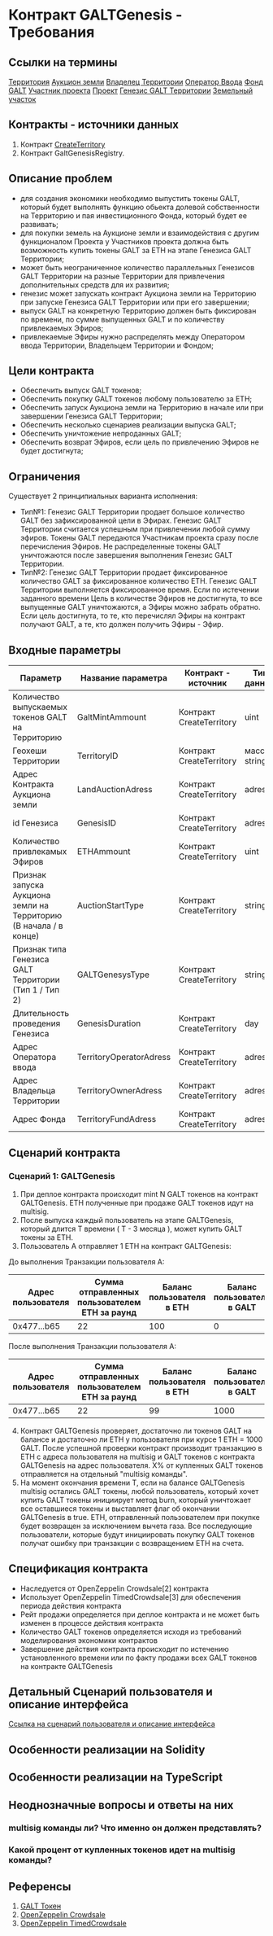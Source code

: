 # Контракт GALTGenesis - Требования

## Ссылки на термины
[Территория](https://github.com/andromedaspace/galtproject-docs/blob/npopeka-review-big/ru/Glossary.md#%D0%A2%D0%B5%D1%80%D1%80%D0%B8%D1%82%D0%BE%D1%80%D0%B8%D1%8F)
[Аукцион земли](https://github.com/andromedaspace/galtproject-docs/blob/npopeka-review-big/ru/Glossary.md#%D0%90%D1%83%D0%BA%D1%86%D0%B8%D0%BE%D0%BD-%D0%97%D0%B5%D0%BC%D0%BB%D0%B8)
[Владелец Территории](https://github.com/andromedaspace/galtproject-docs/blob/npopeka-review-big/ru/Glossary.md#%D0%92%D0%BB%D0%B0%D0%B4%D0%B5%D0%BB%D0%B5%D1%86-%D0%A2%D0%B5%D1%80%D1%80%D0%B8%D1%82%D0%BE%D1%80%D0%B8)
[Оператор Ввода](https://github.com/andromedaspace/galtproject-docs/blob/npopeka-review-big/ru/Glossary.md#%D0%9E%D0%BF%D0%B5%D1%80%D0%B0%D1%82%D0%BE%D1%80-%D0%B2%D0%B2%D0%BE%D0%B4%D0%B0-%D0%A2%D0%B5%D1%80%D1%80%D0%B8%D1%82%D0%BE%D1%80%D0%B8%D0%B8-%D0%B2-%D0%BF%D1%80%D0%BE%D0%B5%D0%BA%D1%82-%D0%B8%D0%BB%D0%B8-%D0%9E%D0%BF%D0%B5%D1%80%D0%B0%D1%82%D0%BE%D1%80-%D0%B2%D0%B2%D0%BE%D0%B4%D0%B0)
[Фонд](https://github.com/andromedaspace/galtproject-docs/blob/npopeka-review-big/ru/Glossary.md#%D0%A4%D0%BE%D0%BD%D0%B4-%D0%9F%D1%80%D0%BE%D0%B5%D0%BA%D1%82%D0%B0-%D0%B8%D0%BB%D0%B8-%D0%A4%D0%BE%D0%BD%D0%B4)
[GALT](https://github.com/andromedaspace/galtproject-docs/blob/npopeka-review-big/ru/Glossary.md#galt)
[Участник проекта](https://github.com/andromedaspace/galtproject-docs/blob/npopeka-review-big/ru/Glossary.md#%D0%A3%D1%87%D0%B0%D1%81%D1%82%D0%BD%D0%B8%D0%BA-%D0%9F%D1%80%D0%BE%D0%B5%D0%BA%D1%82%D0%B0)
[Проект](https://github.com/andromedaspace/galtproject-docs/blob/npopeka-review-big/ru/Glossary.md#%D0%9F%D1%80%D0%BE%D0%B5%D0%BA%D1%82)
[Генезис GALT Территории](https://github.com/andromedaspace/galtproject-docs/blob/npopeka-review-big/ru/Glossary.md#%D0%93%D0%B5%D0%BD%D0%B5%D0%B7%D0%B8%D1%81-galt-%D0%A2%D0%B5%D1%80%D1%80%D0%B8%D1%82%D0%BE%D1%80%D0%B8%D0%B8)
[Земельный участок](https://github.com/andromedaspace/galtproject-docs/blob/npopeka-review-big/ru/Glossary.md#%D0%97%D0%B5%D0%BC%D0%B5%D0%BB%D1%8C%D0%BD%D1%8B%D0%B9-%D1%83%D1%87%D0%B0%D1%81%D1%82%D0%BE%D0%BA-%D0%B8%D0%BB%D0%B8-%D1%83%D1%87%D0%B0%D1%81%D1%82%D0%BE%D0%BA-%D0%B7%D0%B5%D0%BC%D0%BB%D0%B8)
## Контракты - источники данных
1. Контракт [CreateTerritory](https://github.com/andromedaspace/galtproject-docs/blob/npopeka-review-big/ru/contracts/CreateTerritory.md#%D0%92%D0%B2%D0%BE%D0%B4-%D0%BD%D0%BE%D0%B2%D0%BE%D0%B9-%D1%82%D0%B5%D1%80%D1%80%D0%B8%D1%82%D0%BE%D1%80%D0%B8%D0%B8---%D0%94%D0%BE%D0%BA%D1%83%D0%BC%D0%B5%D0%BD%D1%82%D0%B0%D1%86%D0%B8%D1%8F)
2. Контракт GaltGenesisRegistry.

## Описание проблем
- для создания экономики необходимо выпустить токены GALT, который будет выполнять функцию обьекта долевой собственности на Территорию и пая инвестиционного Фонда, который будет ее развивать;
- для покупки земель на Аукционе земли и взаимодействия с другим функционалом Проекта у Участников проекта должна быть возможность купить токены GALT за ETH на этапе Генезиса GALT Территории;
- может быть неограниченное количество параллельных Генезисов GALT Территории на разные Территории для привлечения дополнительных средств для их развития;
- генезис может запускать контракт Аукциона земли на Территорию при запуске Генезиса GALT Территории или при его завершении;
- выпуск GALT на конкретную Территорию должен быть фиксирован по времени, по сумме выпущенных GALT и по количеству привлекаемых Эфиров;
- привлекаемые Эфиры нужно распределять между Оператором ввода Территории, Владельцем Территории и Фондом;

## Цели контракта
- Обеспечить выпуск GALT токенов;
- Обеспечить покупку GALT токенов любому пользователю за ETH;
- Обеспечить запуск Аукциона земли на Территорию в начале или при завершении Генезиса GALT Территории;
- Обеспечить несколько сценариев реализации выпуска GALT;
- Обеспечить уничтожение непроданных GALT;
- Обеспечить возврат Эфиров, если цель по привлечению Эфиров не будет достигнута;

## Ограничения
Существует 2 принципиальных варианта исполнения:
- Тип№1: Генезис GALT Территории продает большое количество GALT без зафиксированной цели в Эфирах. Генезис GALT Территории считается успешным при привлечении любой сумму эфиров. Токены GALT передаются Участникам проекта сразу после перечисления Эфиров. Не распределенные токены GALT уничтожаются после завершения выполнения Генезис GALT Территории.
- Тип№2: Генезис GALT Территории продает фиксированное количество GALT за фиксированное количество ETH. Генезис GALT Территории выполняется фиксированное время. Если по истечении заданного времени Цель в количестве Эфиров не достигнута, то все выпущенные GALT уничтожаются, а Эфиры можно забрать обратно. Если цель достигнута, то те, кто перечислял Эфиры на контракт получают GALT, а те, кто должен получить Эфиры - Эфир.

## Входные параметры

| Параметр | Название параметра | Контракт - источник | Тип данных |
|----------|----------------| --------------- | ------------- |
|Количество выпускаемых токенов GALT на Территорию|GaltMintAmmount|Контракт CreateTerritory|uint|
|Геохеши Территории|TerritoryID|Контракт CreateTerritory|массив string|
|Адрес Контракта Аукциона земли|LandAuctionAdress|Контракт CreateTerritory|adress|
|id Генезиса|GenesisID|Контракт CreateTerritory|adress|
|Количество привлекамых Эфиров|ETHAmmount|Контракт CreateTerritory|uint|
|Признак запуска Аукциона земли на Территорию (В начала / в конце)|AuctionStartType|Контракт CreateTerritory|string|
|Признак типа  Генезиса GALT Территории (Тип 1 / Тип 2)|GALTGenesysType|Контракт CreateTerritory|string|
|Длительность проведения Генезиса| GenesisDuration|Контракт CreateTerritory|day|
|Адрес Оператора ввода|TerritoryOperatorAdress|Контракт CreateTerritory|adress|
|Адрес Владельца Территории|TerritoryOwnerAdress|Контракт CreateTerritory|adress|
|Адрес Фонда|TerritoryFundAdress|Контракт CreateTerritory|adress|

## Сценарий контракта
### Сценарий 1: GALTGenesis
1. При деплое контракта происходит mint N GALT токенов на контракт GALTGenesis. ETH полученные при продаже GALT токенов идут на multisig.
2. После выпуска каждый пользователь на этапе GALTGenesis, который длится T времени ( T - 3 месяца ), может купить GALT токены за ETH.
3. Пользователь А отправляет 1 ETH на контракт GALTGenesis:

До выполнения Транзакции пользователя А:

| Адрес пользователя | Сумма отправленных пользователем ETH за раунд | Баланс пользователя в ETH | Баланс пользователя в GALT |
| ---------- | --------------- | ------ | ------ |
| 0x477...b65 | 22 | 100 | 0 |

После выполнения Транзакции пользователя А:

| Адрес пользователя | Сумма отправленных пользователем ETH за раунд | Баланс пользователя в ETH | Баланс пользователя в GALT |
| ---------- | --------------- | ------ | ------ |
| 0x477...b65 | 22 | 99 | 1000 |

4. Контракт GALTGenesis проверяет, достаточно ли токенов GALT на балансе и достаточно ли ETH у пользователя при курсе 1 ETH = 1000 GALT. После успешной проверки контракт производит транзакцию в ETH с адреса пользователя на multisig и GALT токенов с контракта GALTGenesis на адрес пользователя. X% от купленных GALT токенов отправляется на отдельный "multisig команды".
5. На момент окончания времени T, если на балансе GALTGenesis multisig остались GALT токены, любой пользователь, который хочет купить GALT токены инициирует метод burn, который уничтожает все оставшиеся токены и выставляет флаг об окончании GALTGenesis в true. ETH, отправленный пользователем при покупке будет возвращен за исключением вычета газа. Все последующие пользователи, которые будут инициировать покупку GALT токенов получат ошибку при транзакции с возвращением ETH на счета.

## Спецификация контракта
- Наследуется от OpenZeppelin Crowdsale[2] контракта
- Использует OpenZeppelin TimedCrowdsale[3] для обеспечения периода действия контракта
- Рейт продажи определяется при деплое контракта и не может быть изменен в процессе действия контракта
- Количество GALT токенов определяется исходя из требований моделирования экономики контрактов
- Завершение действия контракта происходит по истечению установленного времени или по факту продажи всех GALT токенов на контракте GALTGenesis

## Детальный Сценарий пользователя и описание интерфейса
[Ссылка на сценарий пользователя и описание интерфейса](https://www.mindmeister.com/1108202997?t=8pWYATCo39)

## Особенности реализации на Solidity

## Особенности реализации на TypeScript

## Неоднозначные вопросы и ответы на них
### multisig команды ли? Что именно он должен представлять?

### Какой процент от купленных токенов идет на multisig команды?

## Референсы
1. [GALT Токен](./GALT-Токен.md)
2. [OpenZeppelin Crowdsale](https://github.com/OpenZeppelin/openzeppelin-solidity/blob/master/contracts/crowdsale/Crowdsale.sol)
3. [OpenZeppelin TimedCrowdsale](https://github.com/OpenZeppelin/openzeppelin-solidity/blob/master/contracts/crowdsale/validation/TimedCrowdsale.sol)

